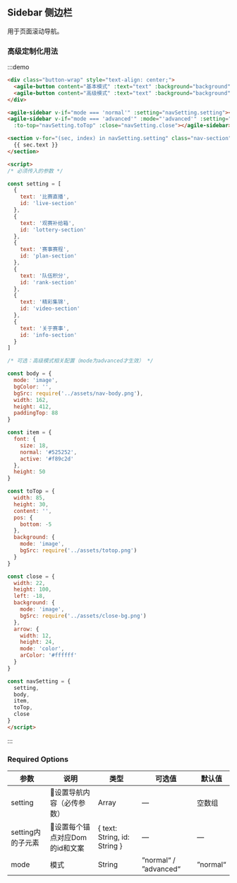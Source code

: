 ## Sidebar 侧边栏

用于页面滚动导航。

<script>
import navSetting from './const/navbar-setting'

export default {
  data () {
    return {
      mode: 'normal', // normal or advanced
      navSetting,
      text: {
        normal: '#ffffff',
        hover: '#ffffff',
        active: '#1E90FF'
      },
      background: {
        normal: '#1E90FF',
        hover: '#00BFFF',
        active: '#B0E2FF'
      }
    }
  },
  methods: {
    onClick (target) {
      if (this.mode === target) { return }
      this.mode = target
    }
  }
}
</script>

### 高级定制化用法

:::demo
```html
<div class="button-wrap" style="text-align: center;">
  <agile-button content="基本模式" :text="text" :background="background" :active="mode === 'normal'" :user-style="{marginRight: '60px'}" @click.native="onClick('normal')" inline></agile-button>
  <agile-button content="高级模式" :text="text" :background="background" :active="mode === 'advanced'" @click.native="onClick('advanced')" inline></agile-button>
</div>

<agile-sidebar v-if="mode === 'normal'" :setting="navSetting.setting"></agile-sidebar>
<agile-sidebar v-if="mode === 'advanced'" :mode="'advanced'" :setting="navSetting.setting" :body="navSetting.body" :item="navSetting.item"
  :to-top="navSetting.toTop" :close="navSetting.close"></agile-sidebar>

<section v-for="(sec, index) in navSetting.setting" class="nav-section" :id="sec.id" :key="`sec-${index+1}`">
  {{ sec.text }}
</section>

<script>
/* 必须传入的参数 */

const setting = [
  {
    text: '比赛直播',
    id: 'live-section'
  },
  {
    text: '观赛补给箱',
    id: 'lottery-section'
  },
  {
    text: '赛事赛程',
    id: 'plan-section'
  },
  {
    text: '队伍积分',
    id: 'rank-section'
  },
  {
    text: '精彩集锦',
    id: 'video-section'
  },
  {
    text: '关于赛事',
    id: 'info-section'
  }
]

/* 可选：高级模式相关配置（mode为advanced才生效） */

const body = {
  mode: 'image',
  bgColor: '',
  bgSrc: require('../assets/nav-body.png'),
  width: 162,
  height: 412,
  paddingTop: 88
}

const item = {
  font: {
    size: 18,
    normal: '#525252',
    active: '#f89c2d'
  },
  height: 50
}

const toTop = {
  width: 85,
  height: 30,
  content: '',
  pos: {
    bottom: -5
  },
  background: {
    mode: 'image',
    bgSrc: require('../assets/totop.png')
  }
}

const close = {
  width: 22,
  height: 100,
  left: -18,
  background: {
    mode: 'image',
    bgSrc: require('../assets/close-bg.png')
  },
  arrow: {
    width: 12,
    height: 24,
    mode: 'color',
    arColor: '#ffffff'
  }
}

const navSetting = {
  setting,
  body,
  item,
  toTop,
  close
}
</script>
```
:::

### Required Options
| 参数      | 说明          | 类型      | 可选值                           | 默认值  |
|---------- |-------------- |---------------- |--------------------------------  |-------- |
| setting | 设置导航内容（必传参数） | Array | — | 空数组 |
| setting内的子元素 | 设置每个锚点对应Dom的id和文案 | { text: String, id: String } | — | — |
| mode | 模式 | String | ”normal“ / ”advanced“ | ”normal“ |



